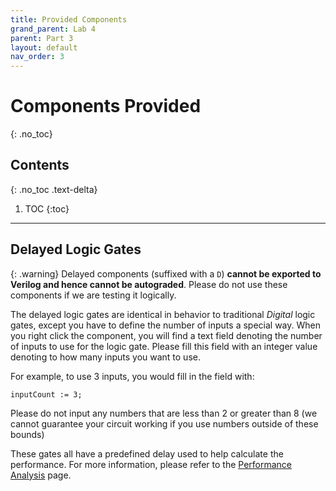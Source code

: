 ```yaml
---
title: Provided Components
grand_parent: Lab 4
parent: Part 3
layout: default
nav_order: 3
---
```


# Components Provided
{: .no_toc}

## Contents
{: .no_toc .text-delta}

1. TOC
{:toc}

---


## Delayed Logic Gates

{: .warning}
Delayed components (suffixed with a `D`) **cannot be exported to Verilog and hence cannot be autograded**.
Please do not use these components if we are testing it logically.

The delayed logic gates are identical in behavior to traditional *Digital* logic gates, except you have to define the number of inputs a special way.
When you right click the component, you will find a text field denoting the number of inputs to use for the logic gate.
Please fill this field with an integer value denoting to how many inputs you want to use.

For example, to use 3 inputs, you would fill in the field with:

```
inputCount := 3;
```

Please do not input any numbers that are less than 2 or greater than 8 (we cannot guarantee your circuit working if you use numbers outside of these bounds)

These gates all have a predefined delay used to help calculate the performance.
For more information, please refer to the [Performance Analysis](https://cse140l.github.io/fa24-labs/docs/lab4/part3/delay) page.

